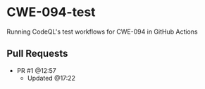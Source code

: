 # CWE-094-test
Running CodeQL's test workflows for CWE-094 in GitHub Actions

Pull Requests
---
* PR #1 @12:57
  * Updated @17:22
